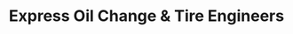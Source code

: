 ---
title: "Express Oil Change & Tire Engineers"
url: /lexington/express-oil-change-und-tire-engineers/
shop: Reifen
---